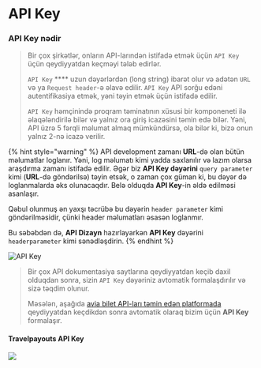 # API Key

### API Key nədir

> Bir çox şirkətlər, onların API-larındən istifadə etmək üçün `API Key` üçün qeydiyyatdan keçməyi tələb edirlər.&#x20;
>
> `API Key` **** uzun dəyərlərdən (long string) ibarət olur və adətən `URL` və ya `Request header`-ə əlavə edilir. `API Key` API sorğu edəni autentifikasiya etmək, yəni təyin etmək üçün istifadə edilir.&#x20;
>
> `API Key` həmçinində proqram təminatının xüsusi bir komponeneti ilə əlaqələndirilə bilər və yalnız ora giriş icazəsini təmin edə bilər. Yəni, API üzrə 5 fərqli məlumat almaq mümkündürsə, ola bilər ki, bizə onun yalnız 2-nə icazə verilir.

{% hint style="warning" %}
API development zamanı **URL**-də olan bütün məlumatlar loglanır. Yəni, log məlumatı kimi yadda saxlanılır və lazım olarsa araşdırma zamanı istifadə edilir. Əgər biz **API Key dəyərini** `query parameter` kimi (**URL**-də göndərilsə) təyin etsək, o zaman çox güman ki, bu dəyər də loglanmalarda əks olunacaqdır. Belə olduqda **API Key**-in əldə edilməsi asanlaşır.&#x20;

Qəbul olunmuş ən yaxşı təcrübə bu dəyərin `header parameter` kimi göndərilməsidir, çünki header məlumatları əsasən loglanmır.

Bu səbəbdən də, **API Dizayn** hazırlayarkən **API Key** dəyərini `headerparameter` kimi sənədləşdirin.
{% endhint %}

![API Key](../.gitbook/assets/api\_key.png)

> Bir çox API dokumentasiya saytlarına qeydiyyatdan keçib daxil olduqdan sonra, sizin `API Key` dəyəriniz avtomatik formalaşdırılır və sizə təqdim olunur.&#x20;
>
> Məsələn, aşağıda [avia bilet API-ları təmin edən platformada](https://www.travelpayouts.com/) qeydiyyatdan keçdikdən sonra avtomatik olaraq bizim üçün **API Key** formalaşır.

#### Travelpayouts API Key

![](<../.gitbook/assets/api\_key\_edit 2.png>)
